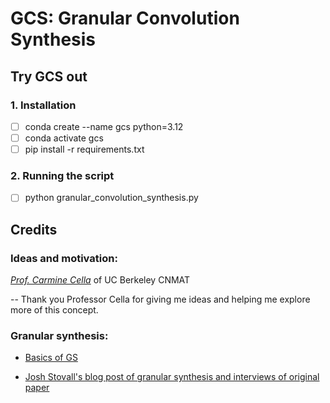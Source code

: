 # GCS: Granular Convolution Synthesis

## Try GCS out
### 1. Installation
- [ ] conda create --name gcs python=3.12
- [ ] conda activate gcs
- [ ] pip install -r requirements.txt

### 2. Running the script
- [ ] python granular_convolution_synthesis.py

## Credits
### Ideas and motivation: 
*[Prof. Carmine Cella](http://www.carminecella.com/)* of UC Berkeley CNMAT

-- Thank you Professor Cella for giving me ideas and helping me explore more of this concept.

### Granular synthesis:
- [Basics of GS](https://cmtext.indiana.edu/synthesis/chapter4_granular.php)

- [Josh Stovall's blog post of granular synthesis and interviews of original paper](https://joshstovall.com/writing/granular-synthesis/)
